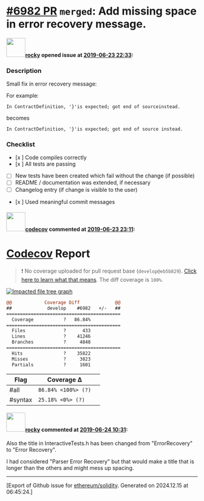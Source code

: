 # [\#6982 PR](https://github.com/ethereum/solidity/pull/6982) `merged`: Add missing space in error recovery message.

#### <img src="https://avatars.githubusercontent.com/u/8851?v=4" width="50">[rocky](https://github.com/rocky) opened issue at [2019-06-23 22:33](https://github.com/ethereum/solidity/pull/6982):



### Description

Small fix in error recovery message: 

For example: 
```
In ContractDefinition, '}'is expected; got end of sourceinstead.
```

becomes 
```
In ContractDefinition, '}'is expected; got end of source instead.
```

### Checklist
- [x ] Code compiles correctly
- [x ] All tests are passing
- [ ] New tests have been created which fail without the change (if possible)
- [ ] README / documentation was extended, if necessary
- [ ] Changelog entry (if change is visible to the user)
- [x ] Used meaningful commit messages


#### <img src="https://avatars.githubusercontent.com/in/254?v=4" width="50">[codecov](https://github.com/apps/codecov) commented at [2019-06-23 23:11](https://github.com/ethereum/solidity/pull/6982#issuecomment-504795945):

# [Codecov](https://codecov.io/gh/ethereum/solidity/pull/6982?src=pr&el=h1) Report
> :exclamation: No coverage uploaded for pull request base (`develop@eb5b829`). [Click here to learn what that means](https://docs.codecov.io/docs/error-reference#section-missing-base-commit).
> The diff coverage is `100%`.

[![Impacted file tree graph](https://codecov.io/gh/ethereum/solidity/pull/6982/graphs/tree.svg?width=650&token=87PGzVEwU0&height=150&src=pr)](https://codecov.io/gh/ethereum/solidity/pull/6982?src=pr&el=tree)

```diff
@@            Coverage Diff             @@
##             develop    #6982   +/-   ##
==========================================
  Coverage           ?   86.84%           
==========================================
  Files              ?      433           
  Lines              ?    41246           
  Branches           ?     4848           
==========================================
  Hits               ?    35822           
  Misses             ?     3823           
  Partials           ?     1601
```

| Flag | Coverage Δ | |
|---|---|---|
| #all | `86.84% <100%> (?)` | |
| #syntax | `25.18% <0%> (?)` | |

#### <img src="https://avatars.githubusercontent.com/u/8851?v=4" width="50">[rocky](https://github.com/rocky) commented at [2019-06-24 10:31](https://github.com/ethereum/solidity/pull/6982#issuecomment-504953995):

Also the title in InteractiveTests.h has been changed from  "ErrorRecovery" to "Error Recovery". 

I had considered "Parser Error Recovery" but that would make a title that is longer than the others and might mess up spacing.


-------------------------------------------------------------------------------



[Export of Github issue for [ethereum/solidity](https://github.com/ethereum/solidity). Generated on 2024.12.15 at 06:45:24.]
